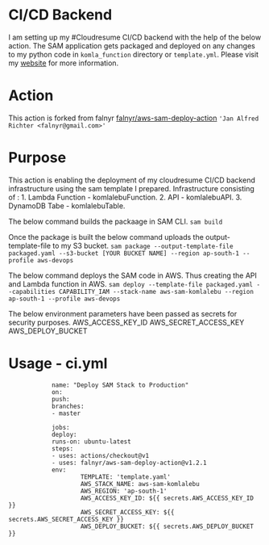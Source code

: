
# CI/CD Backend
I am setting up my #Cloudresume CI/CD backend with the help of the below action.
The SAM application gets packaged and deployed on any changes to my python code in `komla_function`
directory or `template.yml`. Please visit my [website](https://www.komlalebu.com) for more information.

# Action
This action is forked from  falnyr
[falnyr/aws-sam-deploy-action](https://github.com/falnyr/aws-sam-deploy-action)
`'Jan Alfred Richter <falnyr@gmail.com>'`


# Purpose
This action is enabling the deployment of my cloudresume CI/CD backend infrastructure using the  sam template I prepared.
Infrastructure consisting of : 1. Lambda Function - komlalebuFunction.
                               2. API - komlalebuAPI.
                               3. DynamoDB Tabe - komlalebuTable.

The below command builds the packaage in SAM CLI.
`sam build`

Once the package is built the below command uploads the output-template-file to my S3 bucket.
`sam package --output-template-file packaged.yaml --s3-bucket [YOUR BUCKET NAME] --region ap-south-1 --profile aws-devops`

The below command deploys the SAM code in AWS. Thus creating the API and Lambda function in AWS.
`sam deploy --template-file packaged.yaml --capabilities CAPABILITY_IAM --stack-name aws-sam-komlalebu --region ap-south-1 --profile aws-devops`

The below environment parameters have been passed as secrets for security purposes.
        AWS_ACCESS_KEY_ID
        AWS_SECRET_ACCESS_KEY
        AWS_DEPLOY_BUCKET

# Usage - ci.yml
                name: "Deploy SAM Stack to Production"
                on: 
                push:
                branches:
                - master

                jobs:
                deploy:
                runs-on: ubuntu-latest
                steps:
                - uses: actions/checkout@v1
                - uses: falnyr/aws-sam-deploy-action@v1.2.1
                env:
                        TEMPLATE: 'template.yaml'
                        AWS_STACK_NAME: aws-sam-komlalebu
                        AWS_REGION: 'ap-south-1'
                        AWS_ACCESS_KEY_ID: ${{ secrets.AWS_ACCESS_KEY_ID }}
                        AWS_SECRET_ACCESS_KEY: ${{ secrets.AWS_SECRET_ACCESS_KEY }}
                        AWS_DEPLOY_BUCKET: ${{ secrets.AWS_DEPLOY_BUCKET }}
